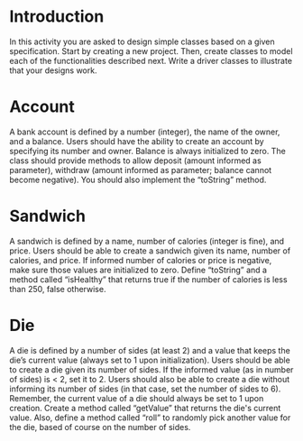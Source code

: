 # Introduction 

In this activity you are asked to design simple classes based on a given specification.  Start by creating a new project.  Then, create classes to model each of the functionalities described next. Write a driver classes to illustrate that  your designs work.  

# Account 

A bank account is defined by a number (integer), the name of the owner, and a balance. Users should have the ability to create an account by specifying its number and owner. Balance is always initialized to zero. The class should provide methods to allow deposit (amount informed as parameter), withdraw (amount informed as parameter; balance cannot become negative). You should also implement the “toString” method.  

# Sandwich 

A sandwich is defined by a name, number of calories (integer is fine), and price. Users should be able to create a sandwich given its name, number of calories, and price. If informed number of calories or price is negative, make sure those values are initialized to zero. Define “toString” and a method called “isHealthy” that returns true if the number of calories is less than 250, false otherwise.  

# Die

A die is defined by a number of sides (at least 2) and a value that keeps the die’s current value (always set to 1 upon initialization). Users should be able to create a die given its number of sides. If the informed value (as in number of sides) is < 2, set it to 2. Users should also be able to create a die without informing its number of sides (in that case, set the number of sides to 6). Remember, the current value of a die should always be set to 1 upon creation. Create a method called “getValue” that returns the die's current value. Also, define a method called “roll” to randomly pick another value for the die, based of course on the number of sides.  